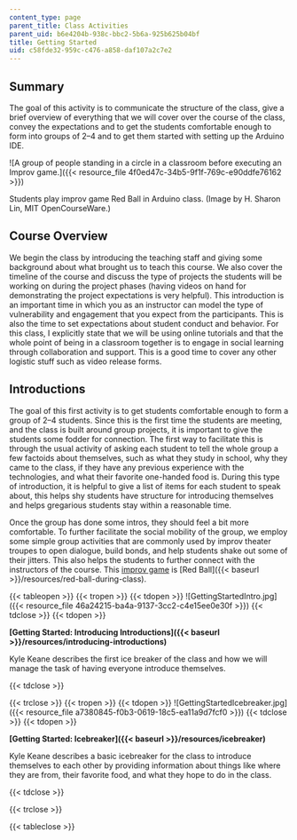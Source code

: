 ```yaml
---
content_type: page
parent_title: Class Activities
parent_uid: b6e4204b-938c-bbc2-5b6a-925b625b04bf
title: Getting Started
uid: c58fde32-959c-c476-a858-daf107a2c7e2
---
```


Summary
-------

The goal of this activity is to communicate the structure of the class, give a brief overview of everything that we will cover over the course of the class, convey the expectations and to get the students comfortable enough to form into groups of 2–4 and to get them started with setting up the Arduino IDE.

![A group of people standing in a circle in a classroom before executing an Improv game.]({{< resource_file 4f0ed47c-34b5-9f1f-769c-e90ddfe76162 >}})  

Students play improv game Red Ball in Arduino class. (Image by H. Sharon Lin, MIT OpenCourseWare.)

Course Overview
---------------

We begin the class by introducing the teaching staff and giving some background about what brought us to teach this course. We also cover the timeline of the course and discuss the type of projects the students will be working on during the project phases (having videos on hand for demonstrating the project expectations is very helpful). This introduction is an important time in which you as an instructor can model the type of vulnerability and engagement that you expect from the participants. This is also the time to set expectations about student conduct and behavior. For this class, I explicitly state that we will be using online tutorials and that the whole point of being in a classroom together is to engage in social learning through collaboration and support. This is a good time to cover any other logistic stuff such as video release forms.

Introductions
-------------

The goal of this first activity is to get students comfortable enough to form a group of 2–4 students. Since this is the first time the students are meeting, and the class is built around group projects, it is important to give the students some fodder for connection. The first way to facilitate this is through the usual activity of asking each student to tell the whole group a few factoids about themselves, such as what they study in school, why they came to the class, if they have any previous experience with the technologies, and what their favorite one-handed food is. During this type of introduction, it is helpful to give a list of items for each student to speak about, this helps shy students have structure for introducing themselves and helps gregarious students stay within a reasonable time.

Once the group has done some intros, they should feel a bit more comfortable. To further facilitate the social mobility of the group, we employ some simple group activities that are commonly used by improv theater troupes to open dialogue, build bonds, and help students shake out some of their jitters. This also helps the students to further connect with the instructors of the course. This [improv game](http://wiki.improvresourcecenter.com/index.php?title=Red_Ball) is [Red Ball]({{< baseurl >}}/resources/red-ball-during-class). 

{{< tableopen >}}
{{< tropen >}}
{{< tdopen >}}
﻿![GettingStartedIntro.jpg]({{< resource_file 46a24215-ba4a-9137-3cc2-c4e15ee0e30f >}})
{{< tdclose >}}
{{< tdopen >}}


 **[Getting Started: Introducing Introductions]({{< baseurl >}}/resources/introducing-introductions)**

Kyle Keane describes the first ice breaker of the class and how we will manage the task of having everyone introduce themselves.  


{{< tdclose >}}

{{< trclose >}}
{{< tropen >}}
{{< tdopen >}}
![GettingStartedIcebreaker.jpg]({{< resource_file a7380845-f0b3-0619-18c5-ea11a9d7fcf0 >}})
{{< tdclose >}}
{{< tdopen >}}


﻿**[Getting Started: Icebreaker]({{< baseurl >}}/resources/icebreaker)**

Kyle Keane describes a basic icebreaker for the class to introduce themselves to each other by providing information about things like where they are from, their favorite food, and what they hope to do in the class.  


{{< tdclose >}}

{{< trclose >}}

{{< tableclose >}}